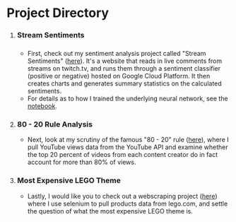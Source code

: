<h1>Project Directory</h1>

<ol><li><h3>Stream Sentiments<h3></li><ul><li>First, check out my sentiment analysis project called "Stream Sentiments" (<a href="[https://streamsentiments.netlify.app/](https://streamsentiments.com/)">here</a>). It's a website that reads in live comments from streams on twitch.tv, and runs them through a sentiment classifier (positive or negative) hosted on Google Cloud Platform. It then creates charts and generates summary statistics on the calculated sentiments.</li><li>For details as to how I trained the underlying neural network, see the <a href="https://github.com/vaheg55/DataScienceProjects/blob/main/train_stream_sentiments_model.ipynb">notebook</a>.</li></ul><li><h3>80 - 20 Rule Analysis</h3></li><ul><li>Next, look at my scrutiny of the famous "80 - 20" rule (<a href="https://github.com/vaheg55/DataScienceProjects/blob/main/80-20%20rule%20analysis.ipynb">here</a>), where I pull YouTube views data from the YouTube API and examine whether the top 20 percent of videos from each content creator do in fact account for more than 80% of views.</li></ul><li><h3>Most Expensive LEGO Theme</h3></li><ul><li>Lastly, I would like you to check out a webscraping project (<a href="https://github.com/vaheg55/DataScienceProjects/blob/main/Most%20Expensive%20Lego%20Theme.ipynb">here</a>) where I use selenium to pull products data from lego.com, and settle the question of what the most expensive LEGO theme is.</li></ul></ol>
